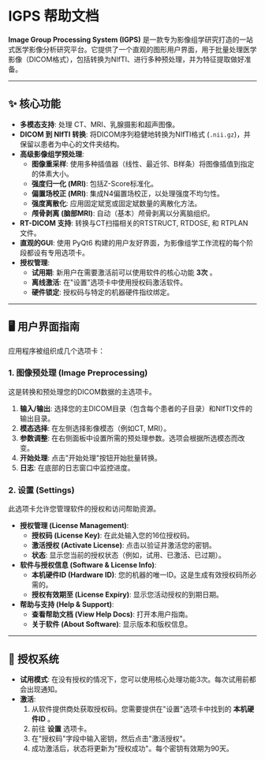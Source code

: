# IGPS 帮助文档

**Image Group Processing System (IGPS)** 是一款专为影像组学研究打造的一站式医学影像分析研究平台。它提供了一个直观的图形用户界面，用于批量处理医学影像（DICOM格式），包括转换为NIfTI、进行多种预处理，并为特征提取做好准备。

---

## ✨ 核心功能

- **多模态支持**: 处理 CT、MRI、乳腺摄影和超声图像。
- **DICOM 到 NIfTI 转换**: 将DICOM序列稳健地转换为NIfTI格式 (`.nii.gz`)，并保留以患者为中心的文件夹结构。
- **高级影像组学预处理**:
  - **图像重采样**: 使用多种插值器（线性、最近邻、B样条）将图像插值到指定的体素大小。
  - **强度归一化 (MRI)**: 包括Z-Score标准化。
  - **偏置场校正 (MRI)**: 集成N4偏置场校正，以处理强度不均匀性。
  - **强度离散化**: 应用固定斌宽或固定斌数量的离散化方法。
  - **颅骨剥离 (脑部MRI)**: 自动（基本）颅骨剥离以分离脑组织。
- **RT-DICOM 支持**: 转换与CT扫描相关的RTSTRUCT, RTDOSE, 和 RTPLAN 文件。
- **直观的GUI**: 使用 PyQt6 构建的用户友好界面，为影像组学工作流程的每个阶段都设有专用选项卡。
- **授权管理**:
  - **试用期**: 新用户在需要激活前可以使用软件的核心功能 **3次** 。
  - **离线激活**: 在"设置"选项卡中使用授权码激活软件。
  - **硬件锁定**: 授权码与特定的机器硬件指纹绑定。

---

## 🖥️ 用户界面指南

应用程序被组织成几个选项卡：

### 1. 图像预处理 (Image Preprocessing)

这是转换和预处理您的DICOM数据的主选项卡。

1.  **输入/输出**: 选择您的主DICOM目录（包含每个患者的子目录）和NIfTI文件的输出目录。
2.  **模态选择**: 在左侧选择影像模态（例如CT, MRI）。
3.  **参数调整**: 在右侧面板中设置所需的预处理参数。选项会根据所选模态而改变。
4.  **开始处理**: 点击"开始处理"按钮开始批量转换。
5.  **日志**: 在底部的日志窗口中监控进度。

### 2. 设置 (Settings)

此选项卡允许您管理软件的授权和访问帮助资源。

- **授权管理 (License Management)**:
  - **授权码 (License Key)**: 在此处输入您的16位授权码。
  - **激活授权 (Activate License)**: 点击以验证并激活您的密钥。
  - **状态**: 显示您当前的授权状态（例如，试用、已激活、已过期）。
- **软件与授权信息 (Software & License Info)**:
  - **本机硬件ID (Hardware ID)**: 您的机器的唯一ID。这是生成有效授权码所必需的。
  - **授权有效期至 (License Expiry)**: 显示您活动授权的到期日期。
- **帮助与支持 (Help & Support)**:
  - **查看帮助文档 (View Help Docs)**: 打开本用户指南。
  - **关于软件 (About Software)**: 显示版本和版权信息。

---

## 🔑 授权系统

- **试用模式**: 在没有授权的情况下，您可以使用核心处理功能3次。每次试用前都会出现通知。
- **激活**:
  1. 从软件提供商处获取授权码。您需要提供在"设置"选项卡中找到的 **本机硬件ID** 。
  2. 前往 **设置** 选项卡。
  3. 在"授权码"字段中输入密钥，然后点击"激活授权"。
  4. 成功激活后，状态将更新为"授权成功"。每个密钥有效期为90天。 